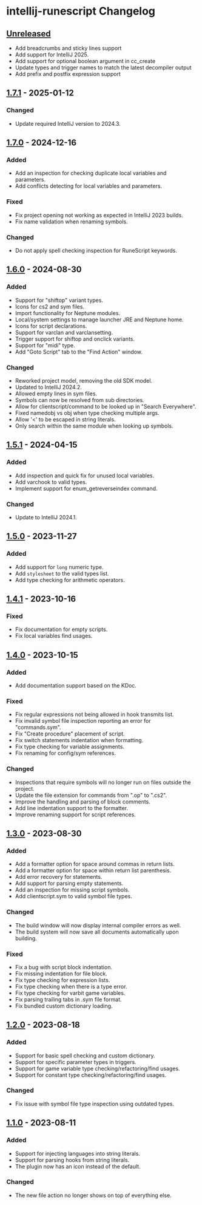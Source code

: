 # intellij-runescript Changelog

## [Unreleased]

- Add breadcrumbs and sticky lines support
- Add support for IntelliJ 2025.
- Add support for optional boolean argument in cc_create
- Update types and trigger names to match the latest decompiler output
- Add prefix and postfix expression support

## [1.7.1] - 2025-01-12

### Changed

- Update required IntelliJ version to 2024.3.

## [1.7.0] - 2024-12-16

### Added

- Add an inspection for checking duplicate local variables and parameters.
- Add conflicts detecting for local variables and parameters.

### Fixed

- Fix project opening not working as expected in IntelliJ 2023 builds.
- Fix name validation when renaming symbols.

### Changed

- Do not apply spell checking inspection for RuneScript keywords.

## [1.6.0] - 2024-08-30

### Added

- Support for "shiftop" variant types.
- Icons for cs2 and sym files.
- Import functionality for Neptune modules.
- Local/system settings to manage launcher JRE and Neptune home.
- Icons for script declarations.
- Support for varclan and varclansetting.
- Trigger support for shiftop and onclick variants.
- Support for "midi" type.
- Add "Goto Script" tab to the "Find Action" window. 

### Changed

- Reworked project model, removing the old SDK model.
- Updated to IntelliJ 2024.2.
- Allowed empty lines in sym files.
- Symbols can now be resolved from sub directories.
- Allow for clientscript/command to be looked up in "Search Everywhere".
- Fixed namedobj vs obj when type checking multiple args.
- Allow '<' to be escaped in string literals.
- Only search within the same module when looking up symbols.

## [1.5.1] - 2024-04-15

### Added

- Add inspection and quick fix for unused local variables.
- Add varchook to valid types.
- Implement support for enum_getreverseindex command.

### Changed

- Update to IntelliJ 2024.1.

## [1.5.0] - 2023-11-27

### Added

- Add support for `long` numeric type.
- Add `stylesheet` to the valid types list.
- Add type checking for arithmetic operators.

## [1.4.1] - 2023-10-16

### Fixed

- Fix documentation for empty scripts.
- Fix local variables find usages.

## [1.4.0] - 2023-10-15

### Added

- Add documentation support based on the KDoc.

### Fixed

- Fix regular expressions not being allowed in hook transmits list.
- Fix invalid symbol file inspection reporting an error for "commands.sym".
- Fix "Create procedure" placement of script.
- Fix switch statements indentation when formatting.
- Fix type checking for variable assignments.
- Fix renaming for config/sym references.

### Changed

- Inspections that require symbols will no longer run on files outside the project.
- Update the file extension for commands from ".op" to ".cs2".
- Improve the handling and parsing of block comments.
- Add line indentation support to the formatter.
- Improve renaming support for script references.

## [1.3.0] - 2023-08-30

### Added

- Add a formatter option for space around commas in return lists.
- Add a formatter option for space within return list parenthesis.
- Add error recovery for statements.
- Add support for parsing empty statements.
- Add an inspection for missing script symbols.
- Add clientscript.sym to valid symbol file types.

### Changed

- The build window will now display internal compiler errors as well.
- The build system will now save all documents automatically upon building.

### Fixed

- Fix a bug with script block indentation.
- Fix missing indentation for file block.
- Fix type checking for expression lists.
- Fix type checking when there is a type error.
- Fix type checking for varbit game variables.
- Fix parsing trailing tabs in .sym file format.
- Fix bundled custom dictionary loading.

## [1.2.0] - 2023-08-18

### Added

- Support for basic spell checking and custom dictionary.
- Support for specific parameter types in triggers.
- Support for game variable type checking/refactoring/find usages.
- Support for constant type checking/refactoring/find usages.

### Changed

- Fix issue with symbol file type inspection using outdated types.

## [1.1.0] - 2023-08-11

### Added

- Support for injecting languages into string literals.
- Support for parsing hooks from string literals. 
- The plugin now has an icon instead of the default.

### Changed

- The new file action no longer shows on top of everything else.

[Unreleased]: https://github.com/waleedyaseen/intellij-runescript/compare/v1.7.1...HEAD
[1.7.1]: https://github.com/waleedyaseen/intellij-runescript/compare/v1.7.0...v1.7.1
[1.7.0]: https://github.com/waleedyaseen/intellij-runescript/compare/v1.6.0...v1.7.0
[1.6.0]: https://github.com/waleedyaseen/intellij-runescript/compare/v1.5.1...v1.6.0
[1.5.1]: https://github.com/waleedyaseen/intellij-runescript/compare/v1.5.0...v1.5.1
[1.5.0]: https://github.com/waleedyaseen/intellij-runescript/compare/v1.4.1...v1.5.0
[1.4.1]: https://github.com/waleedyaseen/intellij-runescript/compare/v1.4.0...v1.4.1
[1.4.0]: https://github.com/waleedyaseen/intellij-runescript/compare/v1.3.0...v1.4.0
[1.3.0]: https://github.com/waleedyaseen/intellij-runescript/compare/v1.2.0...v1.3.0
[1.2.0]: https://github.com/waleedyaseen/intellij-runescript/compare/v1.1.0...v1.2.0
[1.1.0]: https://github.com/waleedyaseen/intellij-runescript/commits/v1.1.0
